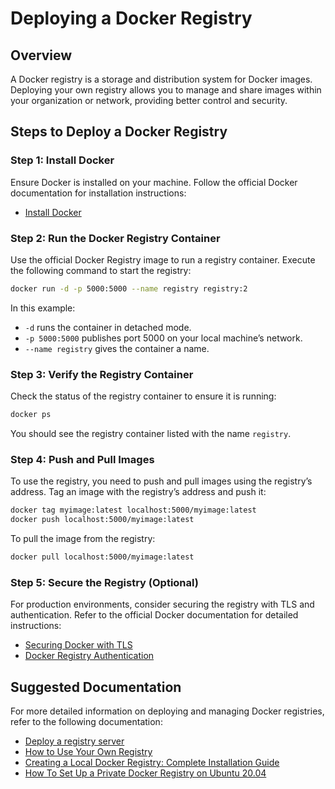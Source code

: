 
# Deploying a Docker Registry

## Overview

A Docker registry is a storage and distribution system for Docker images. Deploying your own registry allows you to manage and share images within your organization or network, providing better control and security.

## Steps to Deploy a Docker Registry

### Step 1: Install Docker

Ensure Docker is installed on your machine. Follow the official Docker documentation for installation instructions:

- [Install Docker](https://docs.docker.com/engine/install/)

### Step 2: Run the Docker Registry Container

Use the official Docker Registry image to run a registry container. Execute the following command to start the registry:

```bash
docker run -d -p 5000:5000 --name registry registry:2
```

In this example:
- `-d` runs the container in detached mode.
- `-p 5000:5000` publishes port 5000 on your local machine’s network.
- `--name registry` gives the container a name.

### Step 3: Verify the Registry Container

Check the status of the registry container to ensure it is running:

```bash
docker ps
```

You should see the registry container listed with the name `registry`.

### Step 4: Push and Pull Images

To use the registry, you need to push and pull images using the registry’s address. Tag an image with the registry’s address and push it:

```bash
docker tag myimage:latest localhost:5000/myimage:latest
docker push localhost:5000/myimage:latest
```

To pull the image from the registry:

```bash
docker pull localhost:5000/myimage:latest
```

### Step 5: Secure the Registry (Optional)

For production environments, consider securing the registry with TLS and authentication. Refer to the official Docker documentation for detailed instructions:

- [Securing Docker with TLS](https://docs.docker.com/engine/security/https/)
- [Docker Registry Authentication](https://docs.docker.com/registry/deploying/)

## Suggested Documentation

For more detailed information on deploying and managing Docker registries, refer to the following documentation:

- [Deploy a registry server](https://distribution.github.io/distribution/about/deploying/)
- [How to Use Your Own Registry](https://www.docker.com/blog/how-to-use-your-own-registry-2/)
- [Creating a Local Docker Registry: Complete Installation Guide](https://k21academy.com/docker-kubernetes/how-to-set-up-your-own-local-docker-registry-a-step-by-step-guide/)
- [How To Set Up a Private Docker Registry on Ubuntu 20.04](https://www.digitalocean.com/community/tutorials/how-to-set-up-a-private-docker-registry-on-ubuntu-20-04)
